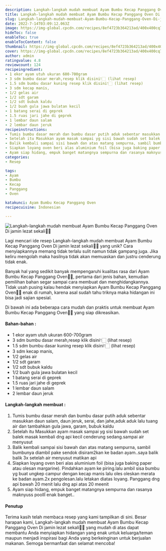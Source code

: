 ```yaml
---
description: Langkah-langkah mudah membuat Ayam Bumbu Kecap Panggang Oven Di jamin lezat sekali"
title: Langkah-langkah mudah membuat Ayam Bumbu Kecap Panggang Oven Di jamin lezat sekali
slug: Langkah-langkah-mudah-membuat-Ayam-Bumbu-Kecap-Panggang-Oven-Di-jamin-lezat-sekali
date: 2022-7-14T03:09:12.063Z
image: https://img-global.cpcdn.com/recipes/8ef4723b364213ad/400x400cq70/photo.jpg
hideToc: false
enableToc: true
enableTocContent: false
thumbnail: https://img-global.cpcdn.com/recipes/8ef4723b364213ad/400x400cq70/photo.jpg
cover: https://img-global.cpcdn.com/recipes/8ef4723b364213ad/400x400cq70/photo.jpg
author: admin
ratingvalue: 4.8
reviewcount: 124
recipeingredient:
- 1 ekor ayam utuh ukuran 600-700gram
- 3 sdm bumbu dasar merah,resep klik disini👇🏻 (lihat resep)
- 1.5 sdm bumbu dasar kuning resep klik disini👇🏻 (lihat resep)
- 3 sdm kecap manis,
- 1/2 gelas air
- 1/2 sdt garam
- 1/2 sdt bubuk kaldu
- 1/2 buah gula jawa bulatan kecil
- 1 batang serai di geprek
- 1.5 ruas jari jahe di geprek
- 1 lembar daun salam
- 2 lembar daun jeruk
recipeinstructions:
- Tumis bumbu dasar merah dan bumbu dasar putih aduk sebentar masukkan daun salam, daun jeruk, serai, dan jahe,aduk aduk lalu tuang air dan tambahkan gula jawa, garam, bubuk kaldu
- Setelah itu Masukkan ayam masak sampai yg sisi bawah sudah set balek masak kembali dng api kecil cenderung sedang.sampai air menyusut
- Balik kembali sampai sisi bawah dan atas matang sempurna, sambil bumbunya diambil pake sendok disiram2kan ke badan ayam..saya balik balik 3x setelah air menyusut matikan api
- Siapkan loyang oven beri alas aluminium foil (bisa juga baking paper atau olesan margarine). Pindahkan ayam ke piring.lalu ambil sisa bumbu yg buat ungkep campur dengan kecap manis lalu oles oleskan merata ke badan ayam.2x pengolesan.lalu letakan diatas loyang. Panggang dng api bawah 20 menit lalu dng api atas 20 meenit
- Ayam siap hidang, empuk banget matangnya sempurna dan rasanya maknyuss poollĺ enak banget..
categories:
- Resep

tags:
- Ayam
- Bumbu
- Kecap
- Panggang
- Oven

katakunci: Ayam Bumbu Kecap Panggang Oven
recipecuisine: Indonesian

---
```


![Langkah-langkah mudah membuat Ayam Bumbu Kecap Panggang Oven Di jamin lezat sekali👩‍🍳](https://img-global.cpcdn.com/recipes/8ef4723b364213ad/400x400cq70/photo.jpg)

Lagi mencari ide resep Langkah-langkah mudah membuat Ayam Bumbu Kecap Panggang Oven Di jamin lezat sekali👩‍🍳 yang unik? Cara menyiapkannya memang tidak terlalu sulit namun tidak gampang juga. Jika keliru mengolah maka hasilnya tidak akan memuaskan dan justru cenderung tidak enak.

Banyak hal yang sedikit banyak mempengaruhi kualitas rasa dari Ayam Bumbu Kecap Panggang Oven👩‍🍳, pertama dari jenis bahan, kemudian pemilihan bahan segar sampai cara membuat dan menghidangkannya. Tidak usah pusing kalau hendak menyiapkan Ayam Bumbu Kecap Panggang Oven👩‍🍳 enak di rumah, karena asal sudah tahu triknya maka hidangan ini bisa jadi sajian spesial.

Di bawah ini ada beberapa cara mudah dan praktis untuk membuat Ayam Bumbu Kecap Panggang Oven👩‍🍳 yang siap dikreasikan.

<!--inarticleads1-->

#### Bahan-bahan :

- 1 ekor ayam utuh ukuran 600-700gram
- 3 sdm bumbu dasar merah,resep klik disini👇🏻 (lihat resep)
- 1.5 sdm bumbu dasar kuning resep klik disini👇🏻 (lihat resep)
- 3 sdm kecap manis,
- 1/2 gelas air
- 1/2 sdt garam
- 1/2 sdt bubuk kaldu
- 1/2 buah gula jawa bulatan kecil
- 1 batang serai di geprek
- 1.5 ruas jari jahe di geprek
- 1 lembar daun salam
- 2 lembar daun jeruk

<!--inarticleads2-->

#### Langkah-langkah membuat :

1. Tumis bumbu dasar merah dan bumbu dasar putih aduk sebentar masukkan daun salam, daun jeruk, serai, dan jahe,aduk aduk lalu tuang air dan tambahkan gula jawa, garam, bubuk kaldu
1. Setelah itu Masukkan ayam masak sampai yg sisi bawah sudah set balek masak kembali dng api kecil cenderung sedang.sampai air menyusut
1. Balik kembali sampai sisi bawah dan atas matang sempurna, sambil bumbunya diambil pake sendok disiram2kan ke badan ayam..saya balik balik 3x setelah air menyusut matikan api
1. Siapkan loyang oven beri alas aluminium foil (bisa juga baking paper atau olesan margarine). Pindahkan ayam ke piring.lalu ambil sisa bumbu yg buat ungkep campur dengan kecap manis lalu oles oleskan merata ke badan ayam.2x pengolesan.lalu letakan diatas loyang. Panggang dng api bawah 20 menit lalu dng api atas 20 meenit
1. Ayam siap hidang, empuk banget matangnya sempurna dan rasanya maknyuss poollĺ enak banget..

#### Penutup

Terima kasih telah membaca resep yang kami tampilkan di sini. Besar harapan kami, Langkah-langkah mudah membuat Ayam Bumbu Kecap Panggang Oven Di jamin lezat sekali👩‍🍳 yang mudah di atas dapat membantu Anda menyiapkan hidangan yang enak untuk keluarga/teman maupun menjadi inspirasi bagi Anda yang berkeinginan untuk berjualan makanan. Semoga bermanfaat dan selamat mencoba!